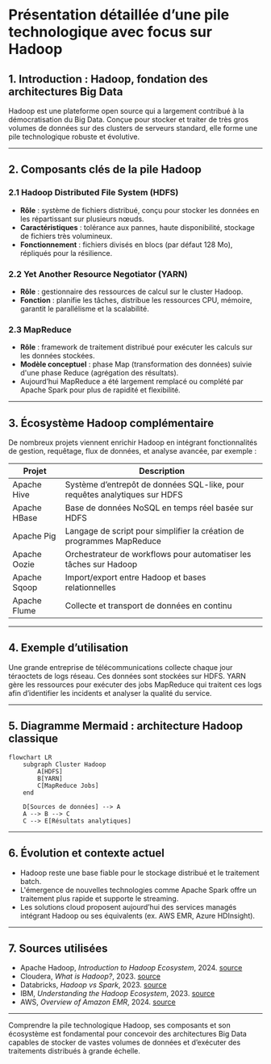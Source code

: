 # Présentation détaillée d’une pile technologique avec focus sur Hadoop

## 1. Introduction : Hadoop, fondation des architectures Big Data

Hadoop est une plateforme open source qui a largement contribué à la démocratisation du Big Data. Conçue pour stocker et traiter de très gros volumes de données sur des clusters de serveurs standard, elle forme une pile technologique robuste et évolutive.

---

## 2. Composants clés de la pile Hadoop

### 2.1 Hadoop Distributed File System (HDFS)

- **Rôle** : système de fichiers distribué, conçu pour stocker les données en les répartissant sur plusieurs nœuds.
- **Caractéristiques** : tolérance aux pannes, haute disponibilité, stockage de fichiers très volumineux.
- **Fonctionnement** : fichiers divisés en blocs (par défaut 128 Mo), répliqués pour la résilience.

### 2.2 Yet Another Resource Negotiator (YARN)

- **Rôle** : gestionnaire des ressources de calcul sur le cluster Hadoop.
- **Fonction** : planifie les tâches, distribue les ressources CPU, mémoire, garantit le parallélisme et la scalabilité.

### 2.3 MapReduce

- **Rôle** : framework de traitement distribué pour exécuter les calculs sur les données stockées.
- **Modèle conceptuel** : phase Map (transformation des données) suivie d'une phase Reduce (agrégation des résultats).
- Aujourd’hui MapReduce a été largement remplacé ou complété par Apache Spark pour plus de rapidité et flexibilité.

---

## 3. Écosystème Hadoop complémentaire

De nombreux projets viennent enrichir Hadoop en intégrant fonctionnalités de gestion, requêtage, flux de données, et analyse avancée, par exemple :

| Projet           | Description                              |
|------------------|------------------------------------------|
| Apache Hive      | Système d’entrepôt de données SQL-like, pour requêtes analytiques sur HDFS |
| Apache HBase     | Base de données NoSQL en temps réel basée sur HDFS |
| Apache Pig       | Langage de script pour simplifier la création de programmes MapReduce |
| Apache Oozie     | Orchestrateur de workflows pour automatiser les tâches sur Hadoop |
| Apache Sqoop     | Import/export entre Hadoop et bases relationnelles |
| Apache Flume     | Collecte et transport de données en continu |

---

## 4. Exemple d’utilisation

Une grande entreprise de télécommunications collecte chaque jour téraoctets de logs réseau. Ces données sont stockées sur HDFS. YARN gère les ressources pour exécuter des jobs MapReduce qui traitent ces logs afin d’identifier les incidents et analyser la qualité du service.

---

## 5. Diagramme Mermaid : architecture Hadoop classique

```mermaid
flowchart LR
    subgraph Cluster Hadoop
        A[HDFS] 
        B[YARN]
        C[MapReduce Jobs]
    end

    D[Sources de données] --> A
    A --> B --> C
    C --> E[Résultats analytiques]
```

---

## 6. Évolution et contexte actuel

- Hadoop reste une base fiable pour le stockage distribué et le traitement batch.
- L'émergence de nouvelles technologies comme Apache Spark offre un traitement plus rapide et supporte le streaming.
- Les solutions cloud proposent aujourd’hui des services managés intégrant Hadoop ou ses équivalents (ex. AWS EMR, Azure HDInsight).

---

## 7. Sources utilisées

- Apache Hadoop, *Introduction to Hadoop Ecosystem*, 2024. [source](https://hadoop.apache.org/docs/stable/)
- Cloudera, *What is Hadoop?*, 2023. [source](https://www.cloudera.com/about/our-approach/hadoop.html)
- Databricks, *Hadoop vs Spark*, 2023. [source](https://databricks.com/blog/2019/07/23/hadoop-vs-spark.html)
- IBM, *Understanding the Hadoop Ecosystem*, 2023. [source](https://www.ibm.com/cloud/learn/hadoop)
- AWS, *Overview of Amazon EMR*, 2024. [source](https://aws.amazon.com/emr/)

---

Comprendre la pile technologique Hadoop, ses composants et son écosystème est fondamental pour concevoir des architectures Big Data capables de stocker de vastes volumes de données et d’exécuter des traitements distribués à grande échelle.